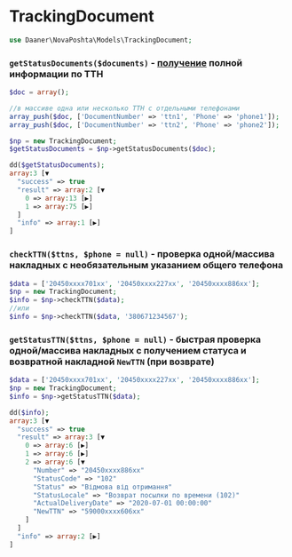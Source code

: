 # TrackingDocument

```php
use Daaner\NovaPoshta\Models\TrackingDocument;
```

### `getStatusDocuments($documents)` - [получение](https://devcenter.novaposhta.ua/docs/services/556eef34a0fe4f02049c664e/operations/55702cbba0fe4f0cf4fc53ee) полной информации по ТТН
```php
$doc = array();

//в массиве одна или несколько ТТН с отдельными телефонами
array_push($doc, ['DocumentNumber' => 'ttn1', 'Phone' => 'phone1']);
array_push($doc, ['DocumentNumber' => 'ttn2', 'Phone' => 'phone2']);

$np = new TrackingDocument;
$getStatusDocuments = $np->getStatusDocuments($doc);

dd($getStatusDocuments);
array:3 [▼
  "success" => true
  "result" => array:2 [▼
    0 => array:13 [▶]
    1 => array:75 [▶]
  ]
  "info" => array:1 [▶]
]
```


### `checkTTN($ttns, $phone = null)` - проверка одной/массива накладных с необязательным указанием общего телефона
```php
$data = ['20450xxxx701xx', '20450xxxx227xx', '20450xxxx886xx'];
$np = new TrackingDocument;
$info = $np->checkTTN($data);
//или
$info = $np->checkTTN($data, '380671234567');
```


### `getStatusTTN($ttns, $phone = null)` - быстрая проверка одной/массива накладных с получением статуса и возвратной накладной `NewTTN` (при возврате)
```php
$data = ['20450xxxx701xx', '20450xxxx227xx', '20450xxxx886xx'];
$np = new TrackingDocument;
$info = $np->getStatusTTN($data);

dd($info);
array:3 [▼
  "success" => true
  "result" => array:3 [▼
    0 => array:6 [▶]
    1 => array:6 [▶]
    2 => array:6 [▼
      "Number" => "20450xxxx886xx"
      "StatusCode" => "102"
      "Status" => "Відмова від отримання"
      "StatusLocale" => "Возврат посылки по времени (102)"
      "ActualDeliveryDate" => "2020-07-01 00:00:00"
      "NewTTN" => "59000xxxx606xx"
    ]
  ]
  "info" => array:2 [▶]
]
```
